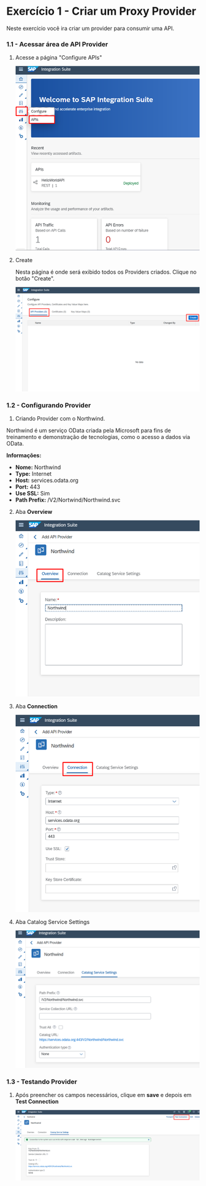 # Exercício 1 - Criar um Proxy Provider

Neste exercício você ira criar um provider para consumir uma API.

### 1.1 - Acessar área de API Provider

1. Acesse a página "Configure APIs"

    ![MDK](images/img1.png)

2. Create

    Nesta página é onde será exibido todos os Providers criados. Clique no botão "Create".

    ![MDK](images/img2.png)


### 1.2 - Configurando Provider

1. Criando Provider com o Northwind.

Northwind é um serviço OData criada pela Microsoft para fins de treinamento e demonstração de tecnologias, como o acesso a dados via OData.

**Informações:**

- **Nome:** Northwind
- **Type:** Internet
- **Host:** services.odata.org
- **Port:** 443
- **Use SSL:** Sim
- **Path Prefix:** /V2/Nortwind/Northwind.svc

2. Aba **Overview**

    ![MDK](images/img3.png)

3. Aba **Connection**

    ![MDK](images/img4.png)

4. Aba Catalog Service Settings

    ![MDK](images/img5.png)


### 1.3 - Testando Provider

1. Após preencher os campos necessários, clique em **save** e depois em **Test Connection**

    ![MDK](images/img6.png)

